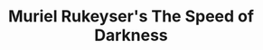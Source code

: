 ---
layout: manifest
title: Muriel Rukeyser's The Speed of Darkness
manifest_name: muriel-rukeyser-s-the-speed-of-darkness

---